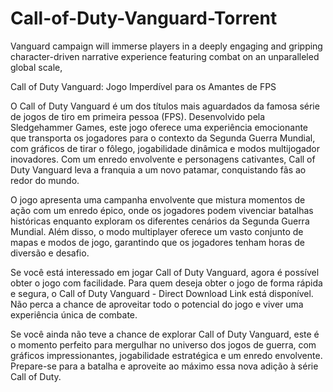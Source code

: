 # Call-of-Duty-Vanguard-Torrent
Vanguard campaign will immerse players in a deeply engaging and gripping character-driven narrative experience featuring combat on an unparalleled global scale,

Call of Duty Vanguard: Jogo Imperdível para os Amantes de FPS

O Call of Duty Vanguard é um dos títulos mais aguardados da famosa série de jogos de tiro em primeira pessoa (FPS). Desenvolvido pela Sledgehammer Games, este jogo oferece uma experiência emocionante que transporta os jogadores para o contexto da Segunda Guerra Mundial, com gráficos de tirar o fôlego, jogabilidade dinâmica e modos multijogador inovadores. Com um enredo envolvente e personagens cativantes, Call of Duty Vanguard leva a franquia a um novo patamar, conquistando fãs ao redor do mundo.

O jogo apresenta uma campanha envolvente que mistura momentos de ação com um enredo épico, onde os jogadores podem vivenciar batalhas históricas enquanto exploram os diferentes cenários da Segunda Guerra Mundial. Além disso, o modo multiplayer oferece um vasto conjunto de mapas e modos de jogo, garantindo que os jogadores tenham horas de diversão e desafio.

Se você está interessado em jogar Call of Duty Vanguard, agora é possível obter o jogo com facilidade. Para quem deseja obter o jogo de forma rápida e segura, o Call of Duty Vanguard - Direct Download Link está disponível. Não perca a chance de aproveitar todo o potencial do jogo e viver uma experiência única de combate.

Se você ainda não teve a chance de explorar Call of Duty Vanguard, este é o momento perfeito para mergulhar no universo dos jogos de guerra, com gráficos impressionantes, jogabilidade estratégica e um enredo envolvente. Prepare-se para a batalha e aproveite ao máximo essa nova adição à série Call of Duty.
